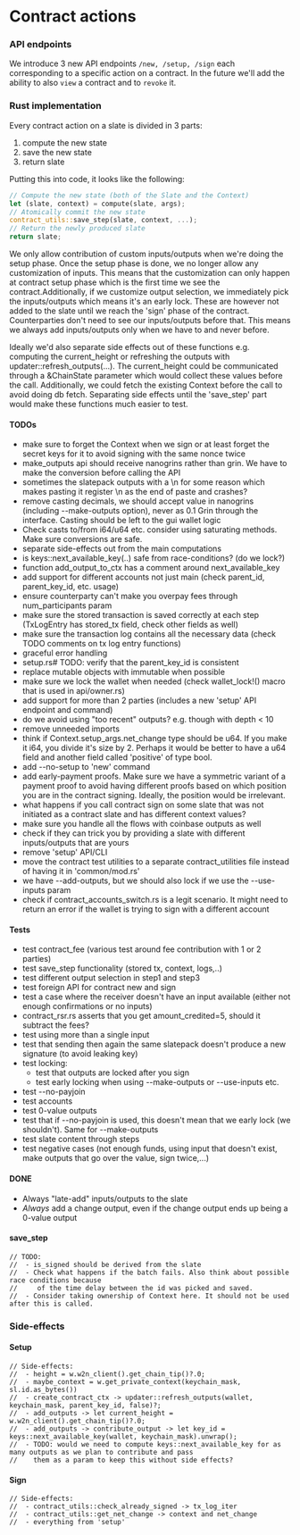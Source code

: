 # Contract actions

### API endpoints

We introduce 3 new API endpoints `/new, /setup, /sign` each corresponding to a specific action on a contract. In the future we'll add the ability to also `view` a contract and to `revoke` it.

### Rust implementation

Every contract action on a slate is divided in 3 parts:
1. compute the new state
2. save the new state
3. return slate

Putting this into code, it looks like the following:
```rust
// Compute the new state (both of the Slate and the Context)
let (slate, context) = compute(slate, args);
// Atomically commit the new state
contract_utils::save_step(slate, context, ...);
// Return the newly produced slate
return slate;
```

We only allow contribution of custom inputs/outputs when we're doing the setup phase. Once the setup phase is done,
we no longer allow any customization of inputs. This means that the customization can only happen at contract setup phase which is the first time we see the contract.Additionally, if we customize output selection, we immediately pick the inputs/outputs which means it's an early lock. These are however not added to the slate until we reach the 'sign' phase of the contract. Counterparties don't need to see our inputs/outputs before that. This means we always add inputs/outputs only when we have to and never before.

Ideally we'd also separate side effects out of these functions e.g. computing the current_height
or refreshing the outputs with updater::refresh_outputs(...). The current_height could be
communicated through a &ChainState parameter which would collect these values before the call.
Additionally, we could fetch the existing Context before the call to avoid doing db fetch.
Separating side effects until the 'save_step' part would make these functions much easier to test.

#### TODOs

 - make sure to forget the Context when we sign or at least forget the secret keys for it to avoid signing with the same nonce twice
 - make_outputs api should receive nanogrins rather than grin. We have to make the conversion before calling the API
 - sometimes the slatepack outputs with a \n for some reason which makes pasting it register \n as the end of paste and crashes?
 - remove casting decimals, we should accept value in nanogrins (including --make-outputs option), never as 0.1 Grin through the interface. Casting should be left to the gui wallet logic
 - Check casts to/from i64/u64 etc. consider using saturating methods. Make sure conversions are safe.
 - separate side-effects out from the main computations
 - is keys::next_available_key(..) safe from race-conditions? (do we lock?)
 - function add_output_to_ctx has a comment around next_available_key
 - add support for different accounts not just main (check parent_id, parent_key_id, etc. usage)
 - ensure counterparty can't make you overpay fees through num_participants param
 - make sure the stored transaction is saved correctly at each step (TxLogEntry has stored_tx field, check other fields as well)
 - make sure the transaction log contains all the necessary data (check TODO comments on tx log entry functions)
 - graceful error handling
 - setup.rs# TODO: verify that the parent_key_id is consistent
 - replace mutable objects with immutable when possible
 - make sure we lock the wallet when needed (check wallet_lock!() macro that is used in api/owner.rs)
 - add support for more than 2 parties (includes a new 'setup' API endpoint and command)
 - do we avoid using "too recent" outputs? e.g. though with depth < 10
 - remove unneeded imports
 - think if Context.setup_args.net_change type should be u64. If you make it i64, you divide it's size by 2. Perhaps it would be
   better to have a u64 field and another field called 'positive' of type bool.
 - add --no-setup to 'new' command
 - add early-payment proofs. Make sure we have a symmetric variant of a payment proof to avoid having different proofs based on which position you are in the contract signing. Ideally, the position would be irrelevant.
 - what happens if you call contract sign on some slate that was not initiated as a contract slate and has different context values?
 - make sure you handle all the flows with coinbase outputs as well
 - check if they can trick you by providing a slate with different inputs/outputs that are yours
 - remove 'setup' API/CLI
 - move the contract test utilities to a separate contract_utilities file instead of having it in 'common/mod.rs'
 - we have --add-outputs, but we should also lock if we use the --use-inputs param
 - check if contract_accounts_switch.rs is a legit scenario. It might need to return an error if the wallet is trying to sign with a different account

#### Tests
 - test contract_fee (various test around fee contribution with 1 or 2 parties)
 - test save_step functionality (stored tx, context, logs,..)
 - test different output selection in step1 and step3
 - test foreign API for contract new and sign
 - test a case where the receiver doesn't have an input available (either not enough confirmations or no inputs)
 - contract_rsr.rs asserts that you get amount_credited=5, should it subtract the fees?
 - test using more than a single input
 - test that sending then again the same slatepack doesn't produce a new signature (to avoid leaking key)
 - test locking:
	* test that outputs are locked after you sign
	* test early locking when using --make-outputs or --use-inputs etc.
 - test --no-payjoin
 - test accounts
 - test 0-value outputs
 - test that if --no-payjoin is used, this doesn't mean that we early lock (we shouldn't). Same for --make-outputs
 - test slate content through steps
 - test negative cases (not enough funds, using input that doesn't exist, make outputs that go over the value, sign twice,...)

#### DONE
 - Always "late-add" inputs/outputs to the slate
 - _Always_ add a change output, even if the change output ends up being a 0-value output


#### save_step

    // TODO:
    //  - is_signed should be derived from the slate
    //  - Check what happens if the batch fails. Also think about possible race conditions because
    // 	   of the time delay between the id was picked and saved.
    //  - Consider taking ownership of Context here. It should not be used after this is called.


### Side-effects

#### Setup
	// Side-effects:
	//  - height = w.w2n_client().get_chain_tip()?.0;
	//  - maybe_context = w.get_private_context(keychain_mask, sl.id.as_bytes())
	//  - create_contract_ctx -> updater::refresh_outputs(wallet, keychain_mask, parent_key_id, false)?;
	//  - add_outputs -> let current_height = w.w2n_client().get_chain_tip()?.0;
	//  - add_outputs -> contribute_output -> let key_id = keys::next_available_key(wallet, keychain_mask).unwrap();
	//  - TODO: would we need to compute keys::next_available_key for as many outputs as we plan to contribute and pass
	//    them as a param to keep this without side effects?

#### Sign
	// Side-effects:
	//  - contract_utils::check_already_signed -> tx_log_iter
	//  - contract_utils::get_net_change -> context and net_change
	//  - everything from 'setup'